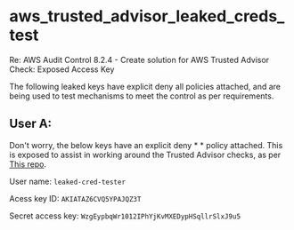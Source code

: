 # aws_trusted_advisor_leaked_creds_test

Re: AWS Audit Control 8.2.4 - Create solution for AWS Trusted Advisor Check: Exposed Access Key

The following leaked keys have explicit deny all policies attached, and are being used to test mechanisms to meet the control as per requirements.

## User A:

Don't worry, the below keys have an explicit deny * * policy attached. This is exposed to assist in working around the Trusted Advisor checks, as per [This repo](https://github.com/aws/Trusted-Advisor-Tools/blob/master/ExposedAccessKeys/README.md).

User name: `leaked-cred-tester`

Acess key ID: `AKIATAZ6CVQ5YPAJQZ3T`

Secret access key: `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`
